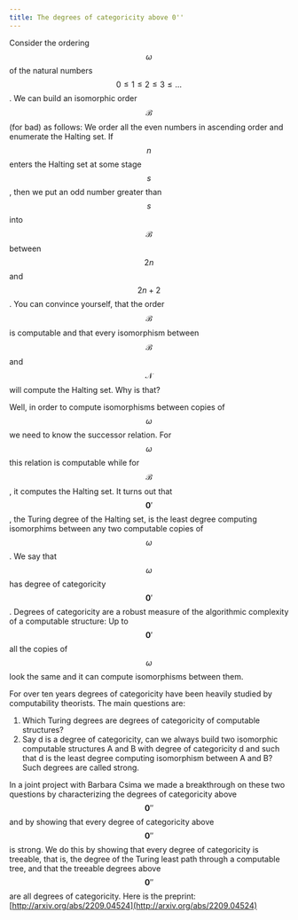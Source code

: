 ```yaml
---
title: The degrees of categoricity above 0''
---
```

Consider the ordering $$\omega$$ of the natural numbers $$0\leq 1\leq 2\leq 3\leq\dots$$.
We can build an isomorphic order $$\mathcal B$$ (for bad) as follows: We order all the even numbers in ascending order and enumerate the Halting set. If $$n$$ enters the Halting set at some stage $$s$$, then we put an odd number greater than $$s$$ into $$\mathcal B$$ between $$2n$$ and $$2n+2$$. You can convince yourself, that the order $$\mathcal B$$ is computable and that every isomorphism between $$\mathcal B$$ and $$\mathcal N$$ will compute the Halting set. Why is that? 

Well, in order to compute isomorphisms between copies of $$\omega$$ we need to know the successor relation. For $$\omega$$ this relation is computable while for $$\mathcal B$$, it computes the Halting set. It turns out that $$\mathbf 0'$$, the Turing degree of the Halting set, is the least degree computing isomorphims between any two computable copies of $$\omega$$. We say that $$\omega$$ has degree of categoricity $$\mathbf 0'$$. Degrees of categoricity are a robust measure of the algorithmic complexity of a computable structure: Up to $$\mathbf 0'$$ all the copies of $$\omega$$ look the same and it can compute isomorphisms between them.

For over ten years degrees of categoricity have been heavily studied by computability theorists. The main questions are: 
1. Which Turing degrees are degrees of categoricity of computable structures? 
2. Say d is a degree of categoricity, can we always build two isomorphic computable structures A and B with degree of categoricity d and such that d is the least degree computing isomorphism between A and B? Such degrees are called strong.

In a joint project with Barbara Csima we made a breakthrough on these two questions by characterizing the degrees of categoricity above $$\mathbf 0''$$ and by showing that every degree of categoricity above $$\mathbf 0''$$ is strong. We do this by showing that every degree of categoricity is treeable, that is, the degree of the Turing least path through a computable tree, and that the treeable degrees above $$\mathbf 0''$$ are all degrees of categoricity. 	Here is the preprint: [http://arxiv.org/abs/2209.04524](http://arxiv.org/abs/2209.04524)
